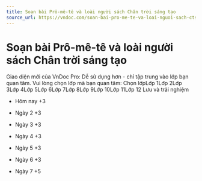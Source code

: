 ```yaml
---
title: Soạn bài Prô-mê-tê và loài người sách Chân trời sáng tạo
source_url: https://vndoc.com/soan-bai-pro-me-te-va-loai-nguoi-sach-ctst-267644
---
```


# Soạn bài Prô-mê-tê và loài người sách Chân trời sáng tạo

Giao diện mới của VnDoc Pro: Dễ sử dụng hơn - chỉ tập trung vào lớp bạn quan tâm. Vui lòng chọn lớp mà bạn quan tâm: Chọn lớpLớp 1Lớp 2Lớp 3Lớp 4Lớp 5Lớp 6Lớp 7Lớp 8Lớp 9Lớp 10Lớp 11Lớp 12 Lưu và trải nghiệm

- Hôm nay +3

- Ngày 2 +3

- Ngày 3 +3

- Ngày 4 +3

- Ngày 5 +3

- Ngày 6 +3

- Ngày 7 +5